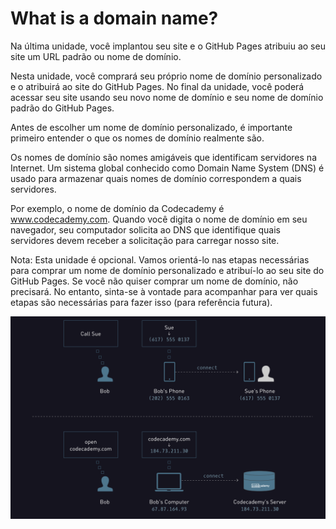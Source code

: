 # What is a domain name?
Na última unidade, você implantou seu site e o GitHub Pages atribuiu ao seu site um URL padrão ou nome de domínio.

Nesta unidade, você comprará seu próprio nome de domínio personalizado e o atribuirá ao site do GitHub Pages. No final da unidade, você poderá acessar seu site usando seu novo nome de domínio e seu nome de domínio padrão do GitHub Pages.

Antes de escolher um nome de domínio personalizado, é importante primeiro entender o que os nomes de domínio realmente são.

Os nomes de domínio são nomes amigáveis ​​que identificam servidores na Internet. Um sistema global conhecido como Domain Name System (DNS) é usado para armazenar quais nomes de domínio correspondem a quais servidores.

Por exemplo, o nome de domínio da Codecademy é www.codecademy.com. Quando você digita o nome de domínio em seu navegador, seu computador solicita ao DNS que identifique quais servidores devem receber a solicitação para carregar nosso site.

Nota: Esta unidade é opcional. Vamos orientá-lo nas etapas necessárias para comprar um nome de domínio personalizado e atribuí-lo ao seu site do GitHub Pages. Se você não quiser comprar um nome de domínio, não precisará. No entanto, sinta-se à vontade para acompanhar para ver quais etapas são necessárias para fazer isso (para referência futura).

![image](/Images/Deploy%20last.png)